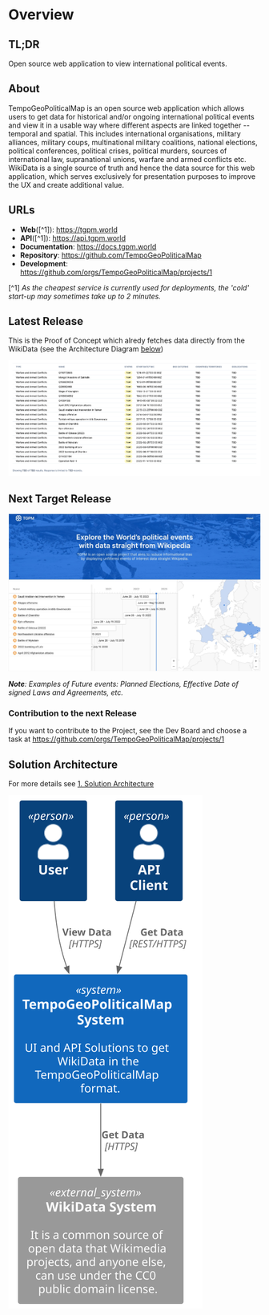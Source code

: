 # Overview

## TL;DR

Open source web application to view international political events.

## About

TempoGeoPoliticalMap is an open source web application which allows users to get data for historical and/or ongoing
international political events and view it in a usable way where different aspects are linked together -- temporal and
spatial. This includes international organisations, military alliances, military coups, multinational military
coalitions, national elections, political conferences, political crises, political murders, sources of international
law, supranational unions, warfare and armed conflicts etc. WikiData is a single source of truth and hence the data
source for this web application, which serves exclusively for presentation purposes to improve the UX and create
additional value.

## URLs

* **Web**([^1]): https://tgpm.world
* **API**([^1]): https://api.tgpm.world
* **Documentation**: https://docs.tgpm.world
* **Repository**: https://github.com/TempoGeoPoliticalMap
* **Development**: https://github.com/orgs/TempoGeoPoliticalMap/projects/1

[^1] _As the cheapest service is currently used for deployments, the 'cold' start-up may sometimes take up to 2
minutes._

## Latest Release

This is the Proof of Concept which alredy fetches data directly from the WikiData (see the Architecture
Diagram [below](#solution-architecture))

![Latest Release Screenshot.png](latest-release-screenshot.png)

## Next Target Release

![Planned Release v1.png](tgpm-target-version-1.jpg)

_**Note**: Examples of Future events: Planned Elections, Effective Date of signed Laws and Agreements, etc._

### Contribution to the next Release

If you want to contribute to the Project, see the Dev Board and choose a task
at https://github.com/orgs/TempoGeoPoliticalMap/projects/1

## Solution Architecture

For more details
see [1. Solution Architecture](1.%20Technical%20Design/1.%20Solution%20Architecture/TempoGeoPoliticalMap%20System/HOME.md)

![Solution Architecture Context](1.%20Technical%20Design/1.%20Solution%20Architecture/context.svg)
